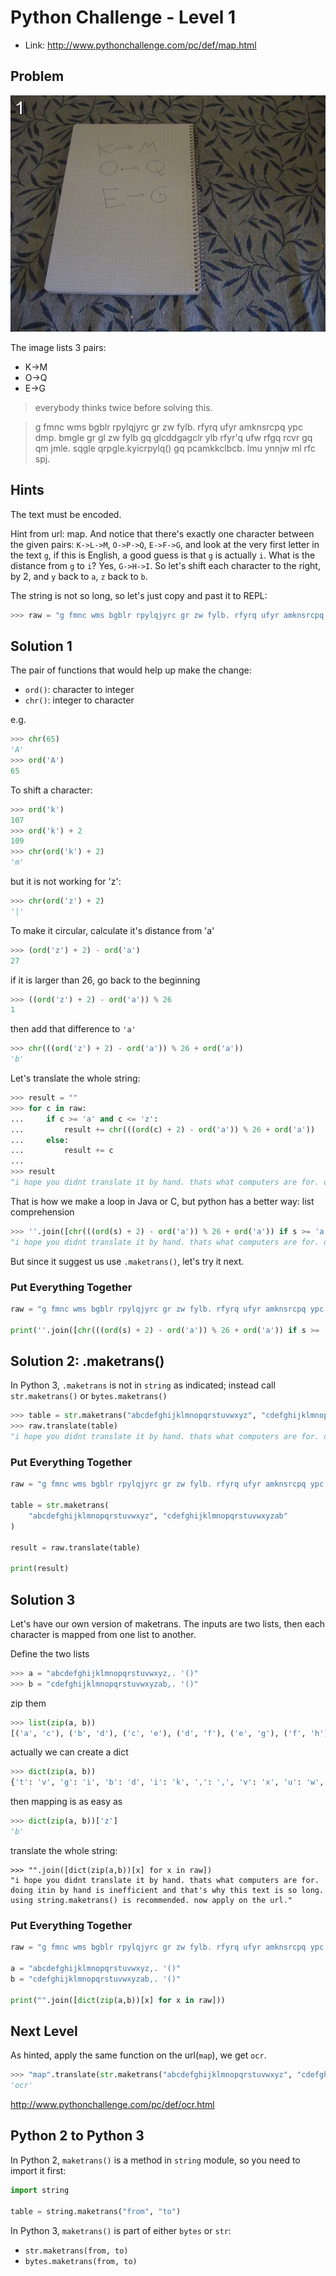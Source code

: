 # Python Challenge - Level 1

- Link: http://www.pythonchallenge.com/pc/def/map.html

Problem
-------

![](images/level1.jpg)

The image lists 3 pairs:

- K->M
- O->Q
- E->G

> everybody thinks twice before solving this.

> g fmnc wms bgblr rpylqjyrc gr zw fylb. rfyrq ufyr amknsrcpq ypc dmp. bmgle gr gl zw fylb gq glcddgagclr ylb rfyr'q ufw rfgq rcvr gq qm jmle. sqgle qrpgle.kyicrpylq() gq pcamkkclbcb. lmu ynnjw ml rfc spj.

Hints
-----

The text must be encoded.

Hint from url: map. And notice that there's exactly one character between the given pairs: ``K->L->M``, ``O->P->Q``, 
``E->F->G``, and look at the very first letter in the text ``g``, if this is English, a good guess is that ``g`` is 
actually ``i``. What is the distance from ``g`` to ``i``? Yes, ``G->H->I``. So let's shift each character to the 
right, by 2, and ``y`` back to ``a``, ``z`` back to ``b``.

The string is not so long, so let's just copy and past it to REPL:

```python
>>> raw = "g fmnc wms bgblr rpylqjyrc gr zw fylb. rfyrq ufyr amknsrcpq ypc dmp. bmgle grgl zw fylb gq glcddgagclr ylb rfyr'q ufw rfgq rcvr gq qm jmle. sqgle qrpgle.kyicrpylq() gq pcamkkclbcb. lmu ynnjw ml rfc spj."
```

Solution 1
----------

The pair of functions that would help up make the change:

- ``ord()``: character to integer
- ``chr()``: integer to character

e.g.

```python
>>> chr(65)
'A'
>>> ord('A')
65
```

To shift a character:

```python
>>> ord('k') 
107
>>> ord('k') + 2
109
>>> chr(ord('k') + 2)
'm'
```

but it is not working for 'z':

```python
>>> chr(ord('z') + 2)
'|'
```

To make it circular, calculate it's distance from 'a'

```python
>>> (ord('z') + 2) - ord('a')
27
```

if it is larger than 26, go back to the beginning

```python
>>> ((ord('z') + 2) - ord('a')) % 26
1
```

then add that difference to ``'a'``

```python
>>> chr(((ord('z') + 2) - ord('a')) % 26 + ord('a'))
'b'
```

Let's translate the whole string:

```python
>>> result = ""
>>> for c in raw:
...     if c >= 'a' and c <= 'z':
...         result += chr(((ord(c) + 2) - ord('a')) % 26 + ord('a')) 
...     else:
...         result += c
... 
>>> result
"i hope you didnt translate it by hand. thats what computers are for. doing itin by hand is inefficient and that's why this text is so long. using string.maketrans() is recommended. now apply on the url."
```

That is how we make a loop in Java or C, but python has a better way: list comprehension

```python
>>> ''.join([chr(((ord(s) + 2) - ord('a')) % 26 + ord('a')) if s >= 'a' and s <= 'z' else s for s in raw])
"i hope you didnt translate it by hand. thats what computers are for. doing itin by hand is inefficient and that's why this text is so long. using string.maketrans() is recommended. now apply on the url."
```

But since it suggest us use ``.maketrans()``, let's try it next.

### Put Everything Together

```python
raw = "g fmnc wms bgblr rpylqjyrc gr zw fylb. rfyrq ufyr amknsrcpq ypc dmp. bmgle grgl zw fylb gq glcddgagclr ylb rfyr'q ufw rfgq rcvr gq qm jmle. sqgle qrpgle.kyicrpylq() gq pcamkkclbcb. lmu ynnjw ml rfc spj."

print(''.join([chr(((ord(s) + 2) - ord('a')) % 26 + ord('a')) if s >= 'a' and s <= 'z' else s for s in raw]))
```



Solution 2: .maketrans()
------------------------

In Python 3, ``.maketrans`` is not in ``string`` as indicated; instead call ``str.maketrans()`` or ``bytes.maketrans()``

```python
>>> table = str.maketrans("abcdefghijklmnopqrstuvwxyz", "cdefghijklmnopqrstuvwxyzab")
>>> raw.translate(table)
"i hope you didnt translate it by hand. thats what computers are for. doing itin by hand is inefficient and that's why this text is so long. using string.maketrans() is recommended. now apply on the url."
```

### Put Everything Together

```python
raw = "g fmnc wms bgblr rpylqjyrc gr zw fylb. rfyrq ufyr amknsrcpq ypc dmp. bmgle grgl zw fylb gq glcddgagclr ylb rfyr'q ufw rfgq rcvr gq qm jmle. sqgle qrpgle.kyicrpylq() gq pcamkkclbcb. lmu ynnjw ml rfc spj."

table = str.maketrans(
    "abcdefghijklmnopqrstuvwxyz", "cdefghijklmnopqrstuvwxyzab"
)

result = raw.translate(table)

print(result)
```

Solution 3
----------

Let's have our own version of maketrans. The inputs are two lists, then each character is mapped from one list to 
another.


Define the two lists

```python
>>> a = "abcdefghijklmnopqrstuvwxyz,. '()"
>>> b = "cdefghijklmnopqrstuvwxyzab,. '()"
```

zip them

```python
>>> list(zip(a, b))
[('a', 'c'), ('b', 'd'), ('c', 'e'), ('d', 'f'), ('e', 'g'), ('f', 'h'), ('g', 'i'), ('h', 'j'), ('i', 'k'), ('j', 'l'), ('k', 'm'), ('l', 'n'), ('m', 'o'), ('n', 'p'), ('o', 'q'), ('p', 'r'), ('q', 's'), ('r', 't'), ('s', 'u'), ('t', 'v'), ('u', 'w'), ('v', 'x'), ('w', 'y'), ('x', 'z'), ('y', 'a'), ('z', 'b'), (',', ','), ('.', '.'), (' ', ' '), ("'", "'"), ('(', '('), (')', ')')]
```

actually we can create a dict

```python
>>> dict(zip(a, b))
{'t': 'v', 'g': 'i', 'b': 'd', 'i': 'k', ',': ',', 'v': 'x', 'u': 'w', 'd': 'f', 'e': 'g', 'h': 'j', 'm': 'o', "'": "'", '(': '(', '.': '.', 'q': 's', 'l': 'n', 'a': 'c', 'x': 'z', ' ': ' ', 'f': 'h', 'o': 'q', 'w': 'y', 'n': 'p', 'c': 'e', 'p': 'r', 's': 'u', 'z': 'b', 'j': 'l', 'y': 'a', 'r': 't', 'k': 'm', ')': ')'}
```

then mapping is as easy as 

```python
>>> dict(zip(a, b))['z']
'b'
```

translate the whole string:

```
>>> "".join([dict(zip(a,b))[x] for x in raw])
"i hope you didnt translate it by hand. thats what computers are for. doing itin by hand is inefficient and that's why this text is so long. using string.maketrans() is recommended. now apply on the url."
```

### Put Everything Together

```python
raw = "g fmnc wms bgblr rpylqjyrc gr zw fylb. rfyrq ufyr amknsrcpq ypc dmp. bmgle grgl zw fylb gq glcddgagclr ylb rfyr'q ufw rfgq rcvr gq qm jmle. sqgle qrpgle.kyicrpylq() gq pcamkkclbcb. lmu ynnjw ml rfc spj."

a = "abcdefghijklmnopqrstuvwxyz,. '()"
b = "cdefghijklmnopqrstuvwxyzab,. '()"

print("".join([dict(zip(a,b))[x] for x in raw]))
```

## Next Level

As hinted, apply the same function on the url(``map``), we get ``ocr``.

```python
>>> "map".translate(str.maketrans("abcdefghijklmnopqrstuvwxyz", "cdefghijklmnopqrstuvwxyzab"))
'ocr'
```

http://www.pythonchallenge.com/pc/def/ocr.html


## Python 2 to Python 3

In Python 2, ``maketrans()`` is a method in ``string`` module, so you need to import it first:

```python
import string

table = string.maketrans("from", "to")
```

In Python 3, ``maketrans()`` is part of either ``bytes`` or ``str``:

- ``str.maketrans(from, to)``
- ``bytes.maketrans(from, to)``


<div class="ad">
<script src='//z-na.amazon-adsystem.com/widgets/onejs?MarketPlace=US&amp;adInstanceId=0f3c2d71-0c18-4aca-be44-ba6e8892af33&amp;storeId=xstore0b-20'></script> 
</div>  